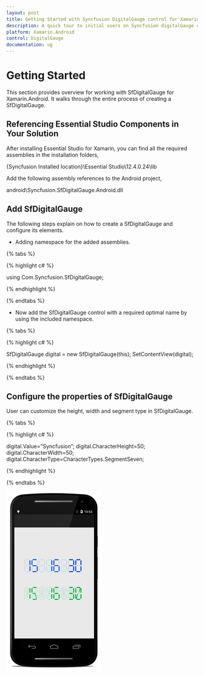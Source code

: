 ```yaml
---
layout: post
title: Getting Started with Syncfusion DigitalGauge control for Xamarin.Android
description: A quick tour to initial users on Syncfusion digitalGauge control for Xamarin.Android platform 
platform: Xamarin.Android
control: DigitalGauge
documentation: ug
---
```


# Getting Started

This section provides overview for working with SfDigitalGauge for Xamarin.Android. It walks through the entire process of creating a SfDigitalGauge.

## Referencing Essential Studio Components in Your Solution

After installing Essential Studio for Xamarin, you can find all the required assemblies in the installation folders,

{Syncfusion Installed location}\Essential Studio\12.4.0.24\lib

Add the following assembly references to the Android project,

android\Syncfusion.SfDigitalGauge.Android.dll

## Add SfDigitalGauge

The following steps explain on how to create a SfDigitalGauge and configure its elements.

* Adding namespace for the added assemblies. 

{% tabs %}

{% highlight c# %}

using Com.Syncfusion.SfDigitalGauge; 

{% endhighlight %}

{% endtabs %}

* Now add the SfDigitalGauge control with a required optimal name by using the included namespace.

{% tabs %}

{% highlight c# %}

SfDigitalGauge digital = new SfDigitalGauge(this);
SetContentView(digital);
	
{% endhighlight %}

{% endtabs %}

## Configure the properties of SfDigitalGauge

User can customize the height, width and segment type in SfDigitalGauge.

{% tabs %}

{% highlight c# %}

digital.Value=”Syncfusion”;
digital.CharacterHeight=50;
digital.CharacterWidth=50;
digital.CharacterType=CharacterTypes.SegmentSeven;

{% endhighlight %}

{% endtabs %}

![](images/Studio.png)

